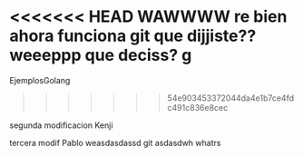 <<<<<<< HEAD
WAWWWW re bien ahora funciona
git
que dijjiste??
weeeppp
que deciss?
g
=======
EjemplosGolang
>>>>>>> 54e903453372044da4e1b7ce4fdc491c836e8cec

segunda modificacion Kenji

tercera modif Pablo
 weasdasdassd
 git asdasdwh
 whatrs
